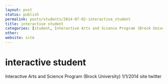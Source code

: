 ```yaml
---
layout: post
status: publish
permalink: posts/students/2014-07-02-interactive_student
title: interactive student
categories: [student, Interactive Arts and Science Program (Brock University), Visualizations, Spatial Humanities]
other: 
website: site
---
```

# interactive student

  Interactive Arts and Science Program (Brock University)
  1/1/2014
  site
  twitter

  